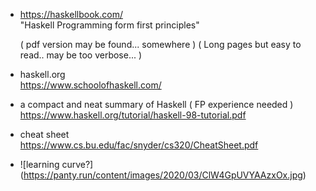 - https://haskellbook.com/  
  "Haskell Programming form first principles"

  ( pdf version may be found... somewhere )
  ( Long pages but easy to read.. may be too verbose... )

- haskell.org  
  https://www.schoolofhaskell.com/

- a compact and neat summary of Haskell ( FP experience needed )  
  https://www.haskell.org/tutorial/haskell-98-tutorial.pdf

- cheat sheet  
  https://www.cs.bu.edu/fac/snyder/cs320/CheatSheet.pdf

- ![learning curve?] (https://panty.run/content/images/2020/03/ClW4GpUVYAAzxOx.jpg)

